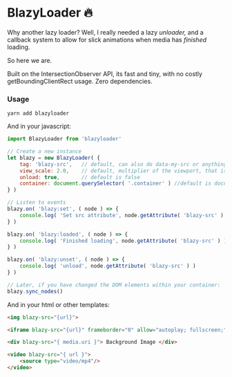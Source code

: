 # BlazyLoader 🔥

Why another lazy loader? Well, I really needed a lazy _unloader,_ and a callback system to allow for slick animations when media has _finished_ loading.

So here we are.

Built on the IntersectionObserver API, its fast and tiny, with no costly getBoundingClientRect usage. Zero dependencies.


### Usage

```
yarn add blazyloader
```

And in your javascript:


```javascript
import BlazyLoader from 'blazyloader'

// Create a new instance
let blazy = new BlazyLoader( {
    tag: 'blazy-src',   // default, can also do data-my-src or anything you like
    view_scale: 2.0,    // default, multiplier of the viewport, that is the "view area"
    unload: true,       // default is false
    container: document.querySelector( '.container' ) //default is document.body
} )

// Listen to events
blazy.on( 'blazy:set', ( node ) => {
    console.log( 'Set src attribute', node.getAttribute( 'blazy-src' ) )
} )

blazy.on( 'blazy:loaded', ( node ) => {
    console.log( 'Finished loading', node.getAttribute( 'blazy-src' ) )
} )

blazy.on( 'blazy:unset', ( node ) => {
    console.log( 'unload', node.getAttribute( 'blazy-src' ) )
} )

// Later, if you have changed the DOM elements within your container:
blazy.sync_nodes()

```

And in your html or other templates:

```html
<img blazy-src="{url}">

<iframe blazy-src="{url}" frameborder="0" allow="autoplay; fullscreen;"></iframe>

<div blazy-src="{ media.uri }"> Background Image </div>

<video blazy-src="{ url }">
    <source type="video/mp4"/>
</video>
```